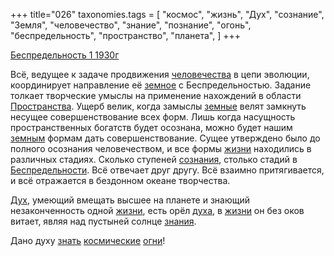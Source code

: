 +++
title="026"
taxonomies.tags = [
 "космос",
 "жизнь",
 "Дух",
 "сознание",
 "Земля",
 "человечество",
 "знание",
 "познание",
 "огонь",
 "беспредельность",
 "пространство",
 "планета",
]
+++

[Беспредельность 1 1930г](/agni/1930)

Всё, ведущее к задаче продвижения [человечества](/tags/[человечество](/tags/человечество)) в цепи эволюции, координирует направление её [земное](/tags/Земля) с Беспредельностью. Задание толкает творческие умыслы на применение нахождений в области [Пространства](/tags/пространство). Ущерб велик, когда замыслы [земные](/tags/Земля) велят замкнуть несущее совершенствование всех форм. Лишь когда насущность пространственных богатств будет осознана, можно будет нашим [земным](/tags/Земля) формам дать совершенствование. Сущее утверждено было до полного осознания человечеством, и все формы [жизни](/tags/жизнь) находились в различных стадиях. Сколько ступеней [сознания](/tags/сознание), столько стадий в [Беспредельности](/tags/беспредельность). Всё отвечает друг другу. Всё взаимно притягивается, и всё отражается в бездонном океане творчества.   

[Дух](/tags/Дух), умеющий вмещать высшее на планете и знающий незаконченность одной [жизни](/tags/жизнь), есть орёл [духа](/tags/Дух), в [жизни](/tags/жизнь) он без оков витает, являя над пустыней солнце [знания](/tags/[знание](/tags/знание)).   

Дано духу [знать](/tags/познание) [космические](/tags/космос) [огни](/tags/огонь)!